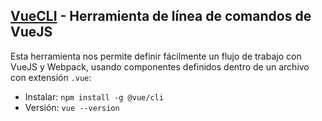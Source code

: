 ## [VueCLI](https://github.com/vuejs/vue-cli) - Herramienta de línea de comandos de VueJS

Esta herramienta nos permite definir fácilmente un flujo de trabajo con VueJS y Webpack, usando componentes definidos dentro de un archivo con extensión `.vue`:

- Instalar: `npm install -g @vue/cli`
- Versión: `vue --version`

